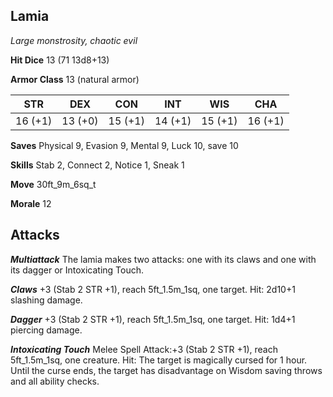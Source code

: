 ## Lamia

*Large monstrosity, chaotic evil*

**Hit Dice** 13 (71 13d8+13)

**Armor Class** 13 (natural armor)

| STR     | DEX     | CON     | INT     | WIS     | CHA     |
|---------|---------|---------|---------|---------|---------|
| 16 (+1) | 13 (+0) | 15 (+1) | 14 (+1) | 15 (+1) | 16 (+1) |

**Saves** Physical 9, Evasion 9, Mental 9, Luck 10, save 10

**Skills** Stab 2, Connect 2, Notice 1, Sneak 1

**Move** 30ft\_9m\_6sq\_t

**Morale** 12

## Attacks

***Multiattack*** The lamia makes two attacks: one with its claws and one with its dagger or Intoxicating Touch.

***Claws*** +3 (Stab 2 STR +1), reach 5ft\_1.5m\_1sq, one target. Hit: 2d10+1 slashing damage.

***Dagger*** +3 (Stab 2 STR +1), reach 5ft\_1.5m\_1sq, one target. Hit: 1d4+1 piercing damage.

***Intoxicating Touch*** Melee Spell Attack:+3 (Stab 2 STR +1), reach 5ft\_1.5m\_1sq, one creature. Hit: The target is magically cursed for 1 hour. Until the curse ends, the target has disadvantage on Wisdom saving throws and all ability checks.

